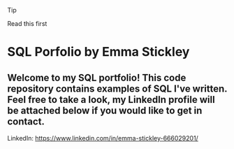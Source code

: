 > [!TIP]
> Read this first

# SQL Porfolio by Emma Stickley

## Welcome to my SQL portfolio! This code repository contains examples of SQL I've written. Feel free to take a look, my LinkedIn profile will be attached below if you would like to get in contact.

LinkedIn: https://www.linkedin.com/in/emma-stickley-666029201/
